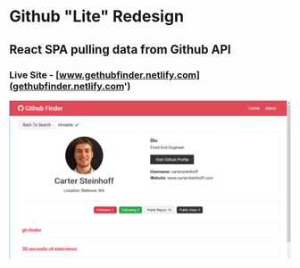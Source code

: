 # Github "Lite" Redesign

## React SPA pulling data from Github API

### Live Site - [www.gethubfinder.netlify.com](gethubfinder.netlify.com')

![Application](Capture.PNG)
